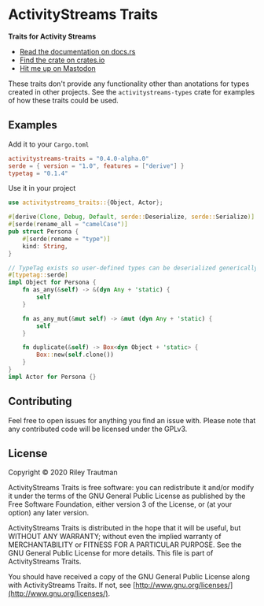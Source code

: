 # ActivityStreams Traits
__Traits for Activity Streams__

- [Read the documentation on docs.rs](https://docs.rs/activitystreams-traits)
- [Find the crate on crates.io](https://crates.io/crates/activitystreams-traits)
- [Hit me up on Mastodon](https://asonix.dog/@asonix)

These traits don't provide any functionality other than anotations for types created in other
projects. See the `activitystreams-types` crate for examples of how these traits could be used.

## Examples

Add it to your `Cargo.toml`
```toml
activitystreams-traits = "0.4.0-alpha.0"
serde = { version = "1.0", features = ["derive"] }
typetag = "0.1.4"
```

Use it in your project
```rust
use activitystreams_traits::{Object, Actor};

#[derive(Clone, Debug, Default, serde::Deserialize, serde::Serialize)]
#[serde(rename_all = "camelCase")]
pub struct Persona {
    #[serde(rename = "type")]
    kind: String,
}

// TypeTag exists so user-defined types can be deserialized generically in activitystreams-types
#[typetag::serde]
impl Object for Persona {
    fn as_any(&self) -> &(dyn Any + 'static) {
        self
    }

    fn as_any_mut(&mut self) -> &mut (dyn Any + 'static) {
        self
    }

    fn duplicate(&self) -> Box<dyn Object + 'static> {
        Box::new(self.clone())
    }
}
impl Actor for Persona {}
```

## Contributing
Feel free to open issues for anything you find an issue with. Please note that any contributed code will be licensed under the GPLv3.

## License

Copyright © 2020 Riley Trautman

ActivityStreams Traits is free software: you can redistribute it and/or modify it under the terms of the GNU General Public License as published by the Free Software Foundation, either version 3 of the License, or (at your option) any later version.

ActivityStreams Traits is distributed in the hope that it will be useful, but WITHOUT ANY WARRANTY; without even the implied warranty of MERCHANTABILITY or FITNESS FOR A PARTICULAR PURPOSE. See the GNU General Public License for more details. This file is part of ActivityStreams Traits.

You should have received a copy of the GNU General Public License along with ActivityStreams Traits. If not, see [http://www.gnu.org/licenses/](http://www.gnu.org/licenses/).
